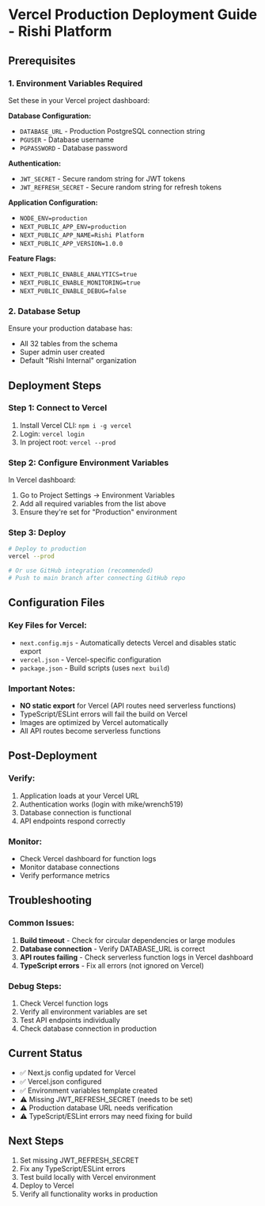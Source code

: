 # Vercel Production Deployment Guide - Rishi Platform

## Prerequisites

### 1. Environment Variables Required

Set these in your Vercel project dashboard:

**Database Configuration:**
- `DATABASE_URL` - Production PostgreSQL connection string
- `PGUSER` - Database username
- `PGPASSWORD` - Database password

**Authentication:**
- `JWT_SECRET` - Secure random string for JWT tokens
- `JWT_REFRESH_SECRET` - Secure random string for refresh tokens

**Application Configuration:**
- `NODE_ENV=production`
- `NEXT_PUBLIC_APP_ENV=production`
- `NEXT_PUBLIC_APP_NAME=Rishi Platform`
- `NEXT_PUBLIC_APP_VERSION=1.0.0`

**Feature Flags:**
- `NEXT_PUBLIC_ENABLE_ANALYTICS=true`
- `NEXT_PUBLIC_ENABLE_MONITORING=true`
- `NEXT_PUBLIC_ENABLE_DEBUG=false`

### 2. Database Setup

Ensure your production database has:
- All 32 tables from the schema
- Super admin user created
- Default "Rishi Internal" organization

## Deployment Steps

### Step 1: Connect to Vercel

1. Install Vercel CLI: `npm i -g vercel`
2. Login: `vercel login`
3. In project root: `vercel --prod`

### Step 2: Configure Environment Variables

In Vercel dashboard:
1. Go to Project Settings → Environment Variables
2. Add all required variables from the list above
3. Ensure they're set for "Production" environment

### Step 3: Deploy

```bash
# Deploy to production
vercel --prod

# Or use GitHub integration (recommended)
# Push to main branch after connecting GitHub repo
```

## Configuration Files

### Key Files for Vercel:
- `next.config.mjs` - Automatically detects Vercel and disables static export
- `vercel.json` - Vercel-specific configuration
- `package.json` - Build scripts (uses `next build`)

### Important Notes:
- **NO static export** for Vercel (API routes need serverless functions)
- TypeScript/ESLint errors will fail the build on Vercel
- Images are optimized by Vercel automatically
- All API routes become serverless functions

## Post-Deployment

### Verify:
1. Application loads at your Vercel URL
2. Authentication works (login with mike/wrench519)
3. Database connection is functional
4. API endpoints respond correctly

### Monitor:
- Check Vercel dashboard for function logs
- Monitor database connections
- Verify performance metrics

## Troubleshooting

### Common Issues:
1. **Build timeout** - Check for circular dependencies or large modules
2. **Database connection** - Verify DATABASE_URL is correct
3. **API routes failing** - Check serverless function logs in Vercel dashboard
4. **TypeScript errors** - Fix all errors (not ignored on Vercel)

### Debug Steps:
1. Check Vercel function logs
2. Verify all environment variables are set
3. Test API endpoints individually
4. Check database connection in production

## Current Status

- ✅ Next.js config updated for Vercel
- ✅ Vercel.json configured
- ✅ Environment variables template created
- ⚠️ Missing JWT_REFRESH_SECRET (needs to be set)
- ⚠️ Production database URL needs verification
- ⚠️ TypeScript/ESLint errors may need fixing for build

## Next Steps

1. Set missing JWT_REFRESH_SECRET
2. Fix any TypeScript/ESLint errors
3. Test build locally with Vercel environment
4. Deploy to Vercel
5. Verify all functionality works in production
